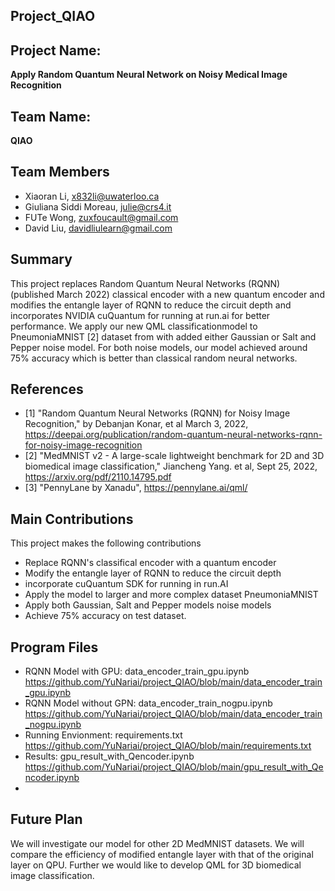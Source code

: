 ## Project_QIAO
## Project Name:
**Apply Random Quantum Neural Network on Noisy Medical Image Recognition**

## Team Name:
**QIAO**


## Team Members

* Xiaoran Li, x832li@uwaterloo.ca 
* Giuliana Siddi Moreau,  julie@crs4.it
* FUTe Wong, zuxfoucault@gmail.com
* David Liu, davidliulearn@gmail.com


## Summary

This project replaces Random Quantum Neural Networks (RQNN) (published March 2022) classical encoder with a new quantum encoder and modifies the entangle layer of RQNN to reduce the circuit depth  and incorporates NVIDIA cuQuantum for running at run.ai for better performance. We apply our new QML classificationmodel to PneumoniaMNIST [2]  dataset from with added either Gaussian or Salt and Pepper noise model. For both noise models, our model achieved around 75% accuracy which is better than classical random neural networks.


## References
- [1] "Random Quantum Neural Networks (RQNN) for Noisy Image Recognition," by Debanjan Konar, et al March 3, 2022, https://deepai.org/publication/random-quantum-neural-networks-rqnn-for-noisy-image-recognition
- [2] "MedMNIST v2 - A large-scale lightweight benchmark for 2D and 3D biomedical image classification," Jiancheng Yang. et al, Sept 25, 2022, https://arxiv.org/pdf/2110.14795.pdf
- [3] "PennyLane by Xanadu", https://pennylane.ai/qml/

## Main Contributions
This project makes the following contributions
- Replace RQNN's classifical encoder with a quantum encoder
- Modify the entangle layer of RQNN to reduce the circuit depth
- incorporate cuQuantum SDK for running in run.AI
- Apply the model to larger and more complex dataset PneumoniaMNIST
- Apply both Gaussian, Salt and Pepper models noise models
- Achieve 75% accuracy on test dataset.



## Program Files
- RQNN Model with GPU: data_encoder_train_gpu.ipynb https://github.com/YuNariai/project_QIAO/blob/main/data_encoder_train_gpu.ipynb
- RQNN Model without GPN: data_encoder_train_nogpu.ipynb https://github.com/YuNariai/project_QIAO/blob/main/data_encoder_train_nogpu.ipynb
- Running Envionment: requirements.txt https://github.com/YuNariai/project_QIAO/blob/main/requirements.txt
- Results: gpu_result_with_Qencoder.ipynb https://github.com/YuNariai/project_QIAO/blob/main/gpu_result_with_Qencoder.ipynb
- 




## Future Plan
We will investigate our model for other 2D MedMNIST datasets. We will compare the efficiency of modified entangle layer with that of the original layer on QPU. Further we would like to develop QML for 3D biomedical image classification.
